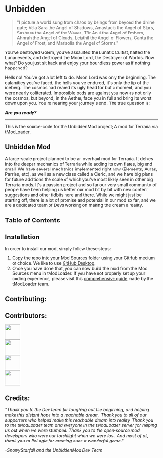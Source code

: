 # Unbidden

> "I picture a world sung from chaos by beings from beyond the divine gate; Vela Sara the Angel of Shadows, Amastacia the Angel of Stars, Sashasa the Angel of the Waves, T'ir Anui the Angel of Embers, Ahnrah the Angel of Clouds, Leiathil the Angel of Flowers, Canta the Angel of Frost, and Marisolia the Angel of Storms."

You've destroyed Golem, you've assaulted the Lunatic Cultist, halted the Lunar events, and destroyed the Moon Lord, the Destroyer of Worlds. Now what? Do you just sit back and enjoy your boundless power as if nothing happened?

Hells no! You've got a lot left to do. Moon Lord was only the beginning. The calamities you've faced, the hells you've endured, it's only the tip of the iceberg. The cosmos had reared its ugly head for but a moment, and you were nearly obliterated. Impossible odds are against you now as not only the cosmos, but beyond, in the Aether, face you in full and bring its worst down upon you. You're nearing your journey's end. The true question is:

**_Are you ready?_**

---

This is the source-code for the UnbiddenMod project; A mod for Terraria via tModLoader.

## Unbidden Mod

A large-scale project planned to be an overhaul mod for Terraria. It delves into the deeper mechanics of Terraria while adding its own flares, big and small. We have several mechanics implemented right now (Elements, Auras, Parries, etc), as well as a new class called a Cleric, and we have big plans for future additions the scale of which you've most likely seen in other big Terraria mods. It's a passion project and so far our very small community of people have been helping us better our mod bit by bit with new content suggestions and other tidbits here and there. While we might just be starting off, there is a lot of promise and potential in our mod so far, and we are a dedicated team of Devs working on making the dream a reality.

## Table of Contents

## Installation

In order to install our mod, simply follow these steps:

1. Copy the repo into your Mod Sources folder using your GitHub medium of choice. We like to use [GitHub Desktop](https://desktop.github.com/).
2. Once you have done that, you can now build the mod from the Mod Sources menu in tModLoader. If you have not properly set up your coding experience, please visit this [comprehensive guide](https://github.com/tModLoader/tModLoader/wiki/Basic-tModLoader-Modding-Guide) made by the tModLoader team.

## Contributing:

## Contributors:

<div class="row">
   <a href="https://github.com/FenGoScrem">
    <div class="column">
      <k><img src="https://avatars2.githubusercontent.com/u/65053314?s=400&u=4abe70a32a609c0ed7cb2ebc853c13c42b25f341&v=4" width="50"></k>
    </div>
   </a>
  <a href="https://github.com/LanceYosh">
  <div class="column">
    <k><img src="https://avatars1.githubusercontent.com/u/73804554?s=400&u=6502e02baf9bc5a88287780ebaa2e87c8ff85c69&v=4" width="50"></k>
  </div>
  </a>
  <a href="https://github.com/SnowyStarfall">
  <div class="column">
    <k><img src="https://avatars3.githubusercontent.com/u/65053311?s=460&u=3195b0a8166eb3deb6fee9b7e21567ed0b50fc40&v=4" width="50"></k>
  </div>
  </a>
  <a href="https://github.com/ZackFox0">
  <div class="column">
    <img src="https://avatars1.githubusercontent.com/u/65053215?s=400&v=4" width="50">
  </div>
  </a>
</div>

## Credits:
   _"Thank you to the Dev team for toughing out the beginning, and helping make this distant hope into a reachable dream. Thank you to all of our supporters who helped make this reachable dream into reality. Thank you to the tModLoader team and everyone in the tModLoader server for helping us out when we were stumped. Thank you to the open-source mod developers who were our torchlight when we were lost. And most of all, thank you to ReLogic for creating such a wonderful game."_

_-SnowyStarfall and the UnbiddenMod Dev Team_
